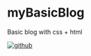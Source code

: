 # myBasicBlog
Basic blog with css + html

<a target="_blank" rel="noopener noreferrer" href="/ssOfPage.JPG"><img src="/ss.JPG" alt="github" style="max-width: 100%;"></a>